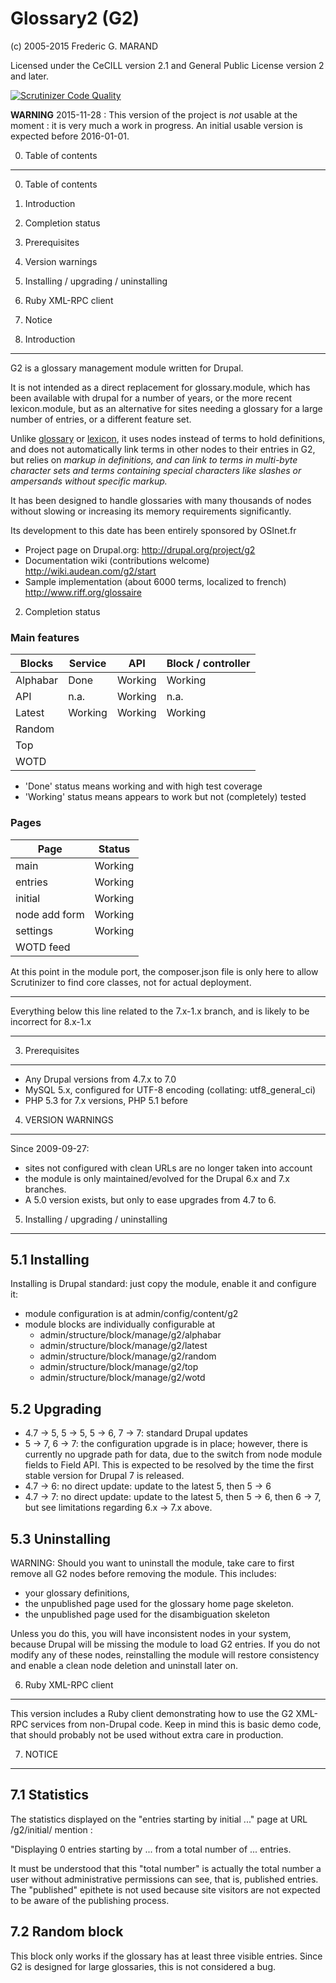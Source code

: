Glossary2 (G2)
==============

(c) 2005-2015 Frederic G. MARAND

Licensed under the CeCILL version 2.1 and General Public License version 2 and later.

[![Scrutinizer Code Quality](https://scrutinizer-ci.com/g/FGM/g2/badges/quality-score.png?b=8.x-1.x)](https://scrutinizer-ci.com/g/FGM/g2/?branch=8.x-1.x)

**WARNING** 2015-11-28 : This version of the project is _not_ usable at the
  moment : it is very much a work in progress. An initial usable version is
  expected before 2016-01-01.



0. Table of contents
--------------------

  0. Table of contents
  1. Introduction
  2. Completion status
  3. Prerequisites
  4. Version warnings
  5. Installing / upgrading / uninstalling
  6. Ruby XML-RPC client
  7. Notice


1. Introduction
---------------

G2 is a glossary management module written for Drupal.

It is not intended as a direct replacement for glossary.module, which has been
available with drupal for a number of years, or the more recent lexicon.module,
but as an alternative for sites needing a glossary for a large number of
entries, or a different feature set.

Unlike [glossary] or [lexicon], it uses nodes instead of terms to hold
definitions, and does not automatically link terms in other nodes to their
entries in G2, but relies on <dfn> markup in definitions, and can link to terms
in multi-byte character sets and terms containing special characters like
slashes or ampersands without specific markup.

[glossary]: https://www.drupal.org/project/glossary
[lexicon]: https://www.drupal.org/project/lexicon

It has been designed to handle glossaries with many thousands of nodes without
slowing or increasing its memory requirements significantly.

Its development to this date has been entirely sponsored by OSInet.fr


* Project page on Drupal.org: http://drupal.org/project/g2
* Documentation wiki (contributions welcome) http://wiki.audean.com/g2/start
* Sample implementation (about 6000 terms, localized to french) http://www.riff.org/glossaire


2. Completion status
### Main features

| Blocks    | Service     | API       | Block / controller  |
|-----------|-------------|-----------|---------------------|
| Alphabar  | Done        | Working   | Working             |
| API       | n.a.        | Working   | n.a.                |
| Latest    | Working     | Working   | Working             |
| Random    |             |           |                     |
| Top       |             |           |                     |
| WOTD      |             |           |                     |

* 'Done' status means working and with high test coverage
* 'Working' status means appears to work but not (completely) tested

### Pages

| Page          | Status
|---------------|-------------------------------------------|
| main          | Working                                   |
| entries       | Working                                   |
| initial       | Working                                   |
| node add form | Working                                   |
| settings      | Working                                   |
| WOTD feed     |                                           |

At this point in the module port, the composer.json file is only here to allow
Scrutinizer to find core classes, not for actual deployment.

---

Everything below this line related to the 7.x-1.x branch, and is likely to be
incorrect for 8.x-1.x

---

3. Prerequisites
----------------

  * Any Drupal versions from 4.7.x to 7.0
  * MySQL 5.x, configured for UTF-8 encoding (collating: utf8_general_ci)
  * PHP 5.3 for 7.x versions, PHP 5.1 before


4. VERSION WARNINGS
-------------------

Since 2009-09-27:
- sites not configured with clean URLs are no longer taken into account
- the module is only maintained/evolved for the Drupal 6.x and 7.x branches.
- A 5.0 version exists, but only to ease upgrades from 4.7 to 6.

5. Installing / upgrading / uninstalling
----------------------------------------
5.1 Installing
--------------

Installing is Drupal standard: just copy the module, enable it and configure it:
- module configuration is at admin/config/content/g2
- module blocks are individually configurable at
  - admin/structure/block/manage/g2/alphabar
  - admin/structure/block/manage/g2/latest
  - admin/structure/block/manage/g2/random
  - admin/structure/block/manage/g2/top
  - admin/structure/block/manage/g2/wotd

5.2 Upgrading
-------------

- 4.7 -> 5, 5 -> 5, 5 -> 6, 7 -> 7: standard Drupal updates
- 5 -> 7, 6 -> 7: the configuration upgrade is in place; however, there is
  currently no upgrade path for data, due to the switch from node module fields
  to Field API. This is expected to be resolved by the time the first stable
  version for Drupal 7 is released.
- 4.7 -> 6: no direct update: update to the latest 5, then 5 -> 6
- 4.7 -> 7: no direct update: update to the latest 5, then 5 -> 6, then 6 -> 7,
  but see limitations regarding 6.x -> 7.x above.

5.3 Uninstalling
----------------

WARNING: Should you want to uninstall the module, take care to first remove
all G2 nodes before removing the module. This includes:

- your glossary definitions,
- the unpublished page used for the glossary home page skeleton.
- the unpublished page used for the disambiguation skeleton

Unless you do this, you will have inconsistent nodes in your system, because
Drupal will be missing the module to load G2 entries. If you do not modify
any of these nodes, reinstalling the module will restore consistency and
enable a clean node deletion and uninstall later on.

6. Ruby XML-RPC client
----------------------

This version includes a Ruby client demonstrating how to use the G2
XML-RPC services from non-Drupal code. Keep in mind this is basic demo
code, that should probably not be used without extra care in production.

7. NOTICE
---------

7.1 Statistics
--------------

The statistics displayed on the "entries starting by initial ..." page
at URL <drupal>/g2/initial/<some initial segment> mention :

"Displaying 0 entries starting by ... from a total number of ... entries.

It must be understood that this "total number" is actually the total number
a user without administrative permissions can see, that is, published entries.
The "published" epithete is not used because site visitors are not expected
to be aware of the publishing process.

7.2 Random block
----------------

This block only works if the glossary has at least three visible entries.
Since G2 is designed for large glossaries, this is not considered a bug.
